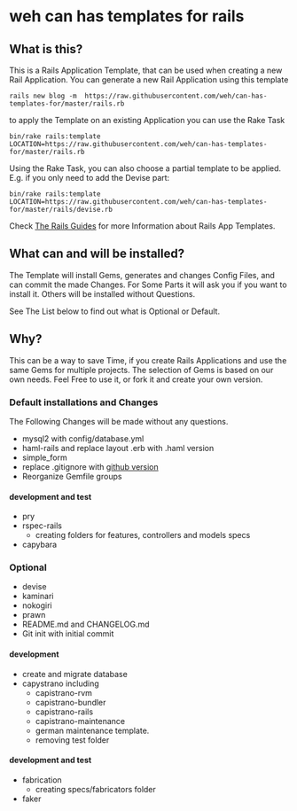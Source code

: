 # weh can has templates for rails
## What is this?
This is a Rails Application Template, that can be used when creating a new Rail Application.
You can generate a new Rail Application using this template

```console
rails new blog -m  https://raw.githubusercontent.com/weh/can-has-templates-for/master/rails.rb
```

to apply the Template on an existing Application you can use the Rake Task

```console
bin/rake rails:template LOCATION=https://raw.githubusercontent.com/weh/can-has-templates-for/master/rails.rb
```

Using the Rake Task, you can also choose a partial template to be applied.
E.g. if you only need to add the Devise part:

```console
bin/rake rails:template LOCATION=https://raw.githubusercontent.com/weh/can-has-templates-for/master/rails/devise.rb
```

Check [The Rails Guides](http://guides.rubyonrails.org/rails_application_templates.html) for more Information about Rails App Templates.

## What can and will be installed?

The Template will install Gems, generates and changes Config Files, and can commit the made Changes.
For Some Parts it will ask you if you want to install it. Others will be installed without Questions.

See The List below to find out what is Optional or Default.

## Why?
This can be a way to save Time, if you create Rails Applications and use the same Gems for multiple projects.
The selection of Gems is based on our own needs. Feel Free to use it, or fork it and create your own version.

### Default installations and Changes
The Following Changes will be made without any questions.

* mysql2 with config/database.yml
* haml-rails and replace layout .erb with .haml version
* simple_form
* replace .gitignore with [github version](https://github.com/github/gitignore/blob/master/Rails.gitignore)
* Reorganize Gemfile groups 

#### development and test
* pry
* rspec-rails
  * creating folders for features, controllers and models specs
* capybara

### Optional
* devise
* kaminari
* nokogiri
* prawn
* README.md and CHANGELOG.md
* Git init with initial commit

#### development
* create and migrate database
* capystrano including
  * capistrano-rvm
  * capistrano-bundler
  * capistrano-rails
  * capistrano-maintenance
  * german maintenance template.
  * removing test folder

#### development and test
* fabrication
  * creating specs/fabricators folder
* faker
